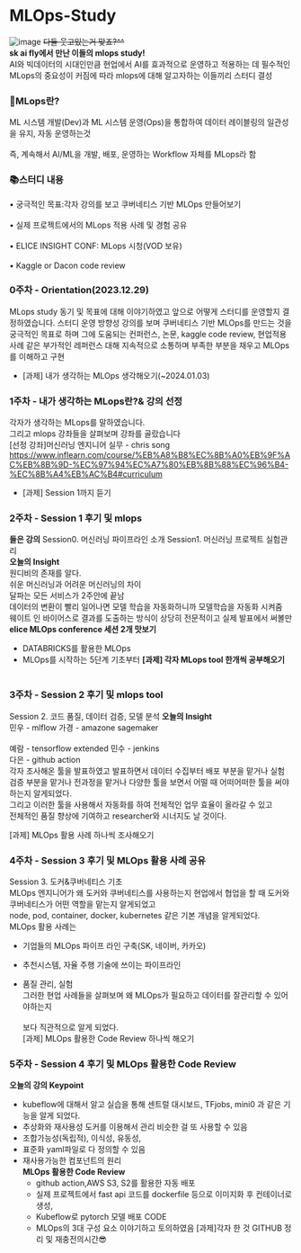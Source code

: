 

# MLOps-Study
![image](https://github.com/SK-AI-FLY-MLOps-Study/MLOps-Study/assets/108683454/2cf27f2c-cd2a-4728-8ccb-1e8da69a6cf0)
~~다들 웃고있는거 맞죠?^^~~
<br/>
**sk ai fly에서 만난 이들의 mlops study!** <br/>
AI와 빅데이터의 시대인만큼 현업에서 AI를 효과적으로 운영하고 적용하는 데 필수적인 MLops의 중요성이 커짐에 따라 mlops에 대해 알고자하는 이들끼리 스터디 결성

### 🚀MLops란?

ML 시스템 개발(Dev)과 ML 시스템 운영(Ops)을 통합하여 데이터 레이블링의 일관성을 유지, 자동 운영하는것<br/>  
즉, 계속해서 AI/ML을 개발, 배포, 운영하는 Workflow 자체를 MLops라 함


### 📚스터디 내용

• 궁극적인 목표:각자 강의를 보고 쿠버네티스 기반 MLOps 만들어보기<br/>  
• 실제 프로젝트에서의 MLops 적용 사례 및 경험 공유<br/>  
• ELICE INSIGHT CONF: MLops 시청(VOD 보유)<br/>  
• Kaggle or Dacon code review<br/>  


### 0주차 - Orientation(2023.12.29)

MLops study 동기 및 목표에 대해 이야기하였고
앞으로 어떻게 스터디를 운영할지 결정하였습니다.
스터디 운영 방향성 
강의를 보며 쿠버네티스 기반 MLOps를 만드는 것을 궁극적인 목표로 하며
그에 도움되는 컨퍼런스, 논문, kaggle code review, 현업적용 사례 같은 부가적인 레퍼런스 대해 지속적으로 소통하며 
부족한 부분을 채우고 MLOps를 이해하고 구현
- [과제] 내가 생각하는 MLOps 생각해오기(~2024.01.03) 

### 1주차 - 내가 생각하는 MLops란?& 강의 선정
각자가 생각하는 MLops를 말하였습니다.<br/>
그리고 mlops 강좌들을 살펴보며 강좌를 골랐습니다<br/>
[선정 강좌]머신러닝 엔지니어 실무 - chris song<br/>
https://www.inflearn.com/course/%EB%A8%B8%EC%8B%A0%EB%9F%AC%EB%8B%9D-%EC%97%94%EC%A7%80%EB%8B%88%EC%96%B4-%EC%8B%A4%EB%AC%B4#curriculum<br/>
- [과제] Session 1까지 듣기<br/>
  

### 2주차 - Session 1 후기 및 mlops
**들은 강의**
Session0. 머신러닝 파이프라인 소개
Session1.  머신러닝 프로젝트 실험관리
<br/>
**오늘의 Insight**<br/>
원디비의 존재를 알다. <br/>
쉬운 머신러닝과 어려운 머신러닝의 차이<br/>
달파는 모든 서비스가 2주안에 끝남<br/>
데이터의 변환이 빨리 일어나면 모델 학습을 자동화하니까 모델학습을 자동화 시켜줌<br/>
웨이트 인 바이어스로 결과를 도출하는 방식이 상당히 전문적이고 실제 발표에서 써볼만<br/>
**elice MLOps conference 세션 2개 맛보기**
  - DATABRICKS를 활용한 MLOps
  - MLOps를 시작하는 5단계 기초부터
  **[과제] 각자 MLops tool 한개씩 공부해오기**<br/><br/>

### 3주차 - Session 2 후기 및 mlops tool  
Session 2. 코드 품질, 데이터 검증, 모델 분석
**오늘의 Insight**<br/>
민우 - mlflow
가경 - amazone sagemaker<br/>  
예람 - tensorflow extended
민수 - jenkins<br/>
다은 - github action  <br/>
각자 조사해온 툴을 발표하였고 발표하면서 데이터 수집부터 배포 부분을 맡거나 실험 검증 부분을 맡거나 전과정을 맡거나 
다양한 툴을 보면서 어떨 때 어떠어떠한 툴을 써야하는지 알게되었다.  
그리고 이러한 툴을 사용해서 자동화를 하여 전체적인 업무 효율이 올라갈 수 있고  
전체적인 품질 향상에 기여하고 researcher와 시너지도 날 것이다.

[과제] MLOps 활용 사례 하나씩 조사해오기
### 4주차 - Session 3 후기 및 MLOps 활용 사례 공유  <br/>
Session 3. 도커&쿠버네티스 기초  <br/>
MLOps 엔지니어가 왜 도커와 쿠버네티스를 사용하는지 현업에서 협업을 할 때 도커와 쿠버네티스가 어떤 역할을 맡는지 알게되었고<br/>
node, pod, container, docker, kubernetes 같은 기본 개념을 알게되었다.  <br/>
MLOps 활용 사례는<br/>
- 기업들의 MLOps 파이프 라인 구축(SK, 네이버, 카카오)<br/>
- 추천시스템, 자율 주행 기술에 쓰이는 파이프라인 <br/>

- 품질 관리, 실험  <br/>
그러한 현업 사례들을 살펴보며 왜 MLOps가 필요하고 데이터를 잘관리할 수 있어야하는지<br/>  
보다 직관적으로 알게 되었다.  <br/>
[과제] MLOps 활용한 Code Review 하나씩 해오기
### 5주차 - Session 4 후기 및 MLOps 활용한 Code Review
**오늘의 강의 Keypoint**  
- kubeflow에 대해서 알고 실습을 통해 센트럴 대시보드, TFjobs, mini0 과 같은 기능을 알게 되었다.
- 추상화와 재사용성 도커를 이용해서 관리 비슷한 걸 또 사용할 수 있음
- 조합가능성(독립적), 이식성, 유동성,
- 표준화 yaml파일로 다 정의할 수 있음 
- 재사용가능한 컴포넌트의 원리  
**MLOps 활용한 Code Review**
  - github action,AWS S3, S2를 활용한 자동 배포
  - 실제 프로젝트에서 fast api 코드를 dockerfile 등으로 이미지화 후 컨테이너로 생성,
  -  Kubeflow로 pytorch 모델 배포 CODE
  - MLOps의 3대 구성 요소
  이야기하고 토의하였음
[과제]각자 한 것 GITHUB 정리 및 재충전의시간😎
